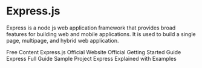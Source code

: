 # Express.js

Express is a node js web application framework that provides broad features for building web and mobile applications. It is used to build a single page, multipage, and hybrid web application.

<ResourceGroupTitle>Free Content</ResourceGroupTitle>
<BadgeLink colorScheme='blue' badgeText='Official Website' href='https://expressjs.com/'>Express.js Official Website</BadgeLink>
<BadgeLink colorScheme='blue' badgeText='Getting Started' href='https://expressjs.com/en/starter/installing.html'>Official Getting Started Guide</BadgeLink>
<BadgeLink colorScheme='yellow' badgeText='Full Guide' href='https://www.tutorialspoint.com/nodejs/nodejs_express_framework.html'>Express Full Guide</BadgeLink>
<BadgeLink colorScheme='yellow' badgeText='Project' href='https://auth0.com/blog/create-a-simple-and-stylish-node-express-app/'>Sample Project</BadgeLink>
<BadgeLink colorScheme='yellow' badgeText='Explanation' href='https://www.freecodecamp.org/news/express-explained-with-examples-installation-routing-middleware-and-more/'>Express Explained with Examples</BadgeLink>
